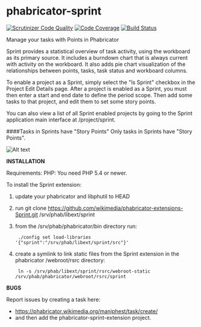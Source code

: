 phabricator-sprint
==================

[![Scrutinizer Code Quality](https://scrutinizer-ci.com/g/christopher-johnson/phabricator-extensions-Sprint/badges/quality-score.png?b=master)](https://scrutinizer-ci.com/g/christopher-johnson/phabricator-extensions-Sprint/?branch=master)
[![Code Coverage](https://scrutinizer-ci.com/g/christopher-johnson/phabricator-extensions-Sprint/badges/coverage.png?b=master)](https://scrutinizer-ci.com/g/christopher-johnson/phabricator-extensions-Sprint/?branch=master)
[![Build Status](https://scrutinizer-ci.com/g/christopher-johnson/phabricator-extensions-Sprint/badges/build.png?b=master)](https://scrutinizer-ci.com/g/christopher-johnson/phabricator-extensions-Sprint/build-status/master)

Manage your tasks with Points in Phabricator

Sprint provides a statistical overview of task activity, using the workboard as its primary source.
It includes a burndown chart that is always current with activity on the workboard.
It also adds pie chart visualization of the relationships between points, tasks, task status and workboard columns.

To enable a project as a Sprint, simply select the "Is Sprint" checkbox in the Project Edit Details page.
After a project is enabled as a Sprint, you must then enter a start and end date to define the period scope.
Then add some tasks to that project, and edit them to set some story points.

You can also view a list of all Sprint enabled projects by going to the Sprint application main interface at
/project/sprint.

####Tasks in Sprints have "Story Points"
Only tasks in Sprints have "Story Points".

![Alt text](rsrc/images/Screenshot-1.png?raw=true "Sprint Extension Burndown View")

**INSTALLATION**

Requirements: PHP: You need PHP 5.4 or newer.

To install the Sprint extension:

1. update your phabricator and libphutil to HEAD
2. run git clone https://github.com/wikimedia/phabricator-extensions-Sprint.git /srv/phab/libext/sprint
3. from the /srv/phab/phabricator/bin directory run:

        ./config set load-libraries '{"sprint":"/srv/phab/libext/sprint/src"}'

4. create a symlink to link static files from the Sprint extension in the phabricator /webroot/rsrc directory:

        ln -s /srv/phab/libext/sprint/rsrc/webroot-static /srv/phab/phabricator/webroot/rsrc/sprint

**BUGS**

Report issues by creating a task here:

-  https://phabricator.wikimedia.org/maniphest/task/create/
-  and then add the phabricator-sprint-extension project.
